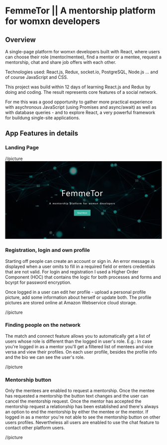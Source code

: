# FemmeTor || A mentorship platform for womxn developers

## Overview
A single-page platform for womxn developers built with React, where users can choose their role (mentor/mentee), find a mentor or a mentee, request a mentorship, chat and share job offers with each other.

Technologies used: React.js, Redux, socket.io, PostgreSQL, Node.js ... and of course JavaScript and CSS.

This project was build within 12 days of learning React.js and Redux by doing and coding. The result represents core features of a social network.

For me this was a good opportunity to gather more practical experience with asychronous JavaScript (using Promises and async/await) as well as with database queries - and to explore React, a very powerful framework for buildung single-site applications.
## App Features in details
### Landing Page

//picture
![](FemmeTor1.jpg)
### Registration, login and own profile
Starting off people can create an account or sign in. An error message is displayed when a user omits to fill in a required field or enters credentials that are not valid. 
For login and registration I used a Higher Order Component (HOC) that contains the logic for both processes and forms and bcyrpt for password encryption.

Once logged in a user can edit her profile - upload a personal profile picture, add some information about herself or update both.
The profile pictures are stored online at Amazon Webservice cloud storage.

//picture

### Finding people on the network
The match and connect feature allows you to automatically get a list of users whose role is different than the logged in user's role.
E.g.: In case you're logged in as a mentor you'll get a filtered list of mentees and vice versa and view their profiles. 
On each user profile, besides the profile info and the bio we can see the user's role.

//picture

### Mentorship button
Only the mentees are enabled to request a mentorship. Once the mentee has requested a mentorship the
button text changes and the user can cancel the mentorship request. Once the mentor has accepted the 
mentorship request a relationship has been established and there's always an option to end the mentorship
by either the mentee or the mentor.
If logged in as a mentor you're not able to see the mentorship button on other users profiles.
Nevertheless all users are enabled to use the chat feature to contact other platform users.

//picture
